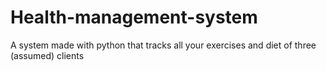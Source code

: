 # Health-management-system
A system made with python that tracks all your exercises and diet of three (assumed) clients 
